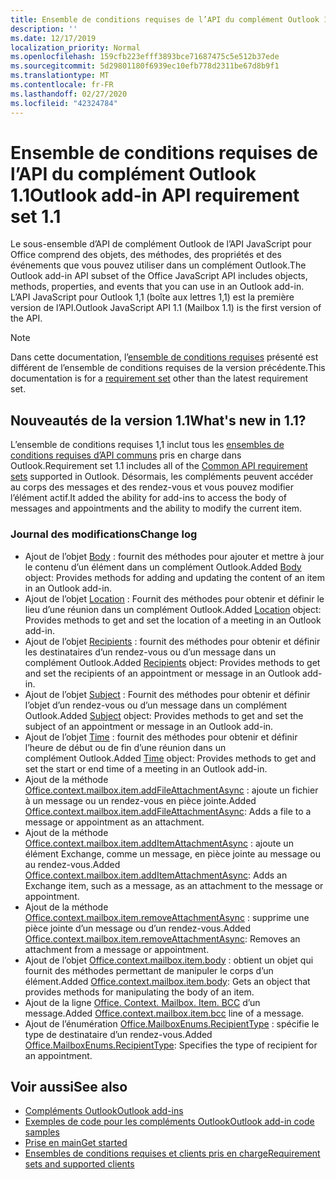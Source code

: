 ```yaml
---
title: Ensemble de conditions requises de l’API du complément Outlook 1.1
description: ''
ms.date: 12/17/2019
localization_priority: Normal
ms.openlocfilehash: 159cfb223efff3893bce71687475c5e512b37ede
ms.sourcegitcommit: 5d29801180f6939ec10efb778d2311be67d8b9f1
ms.translationtype: MT
ms.contentlocale: fr-FR
ms.lasthandoff: 02/27/2020
ms.locfileid: "42324784"
---
```

# <a name="outlook-add-in-api-requirement-set-11"></a><span data-ttu-id="8dbbf-102">Ensemble de conditions requises de l’API du complément Outlook 1.1</span><span class="sxs-lookup"><span data-stu-id="8dbbf-102">Outlook add-in API requirement set 1.1</span></span>

<span data-ttu-id="8dbbf-103">Le sous-ensemble d’API de complément Outlook de l’API JavaScript pour Office comprend des objets, des méthodes, des propriétés et des événements que vous pouvez utiliser dans un complément Outlook.</span><span class="sxs-lookup"><span data-stu-id="8dbbf-103">The Outlook add-in API subset of the Office JavaScript API includes objects, methods, properties, and events that you can use in an Outlook add-in.</span></span> <span data-ttu-id="8dbbf-104">L’API JavaScript pour Outlook 1,1 (boîte aux lettres 1,1) est la première version de l’API.</span><span class="sxs-lookup"><span data-stu-id="8dbbf-104">Outlook JavaScript API 1.1 (Mailbox 1.1) is the first version of the API.</span></span>

> [!NOTE]
> <span data-ttu-id="8dbbf-105">Dans cette documentation, l’[ensemble de conditions requises](../../requirement-sets/outlook-api-requirement-sets.md) présenté est différent de l’ensemble de conditions requises de la version précédente.</span><span class="sxs-lookup"><span data-stu-id="8dbbf-105">This documentation is for a [requirement set](../../requirement-sets/outlook-api-requirement-sets.md) other than the latest requirement set.</span></span>

## <a name="whats-new-in-11"></a><span data-ttu-id="8dbbf-106">Nouveautés de la version 1.1</span><span class="sxs-lookup"><span data-stu-id="8dbbf-106">What's new in 1.1?</span></span>

<span data-ttu-id="8dbbf-107">L’ensemble de conditions requises 1,1 inclut tous les [ensembles de conditions requises d’API communs](../../requirement-sets/office-add-in-requirement-sets.md) pris en charge dans Outlook.</span><span class="sxs-lookup"><span data-stu-id="8dbbf-107">Requirement set 1.1 includes all of the [Common API requirement sets](../../requirement-sets/office-add-in-requirement-sets.md) supported in Outlook.</span></span> <span data-ttu-id="8dbbf-108">Désormais, les compléments peuvent accéder au corps des messages et des rendez-vous et vous pouvez modifier l’élément actif.</span><span class="sxs-lookup"><span data-stu-id="8dbbf-108">It added the ability for add-ins to access the body of messages and appointments and the ability to modify the current item.</span></span>

### <a name="change-log"></a><span data-ttu-id="8dbbf-109">Journal des modifications</span><span class="sxs-lookup"><span data-stu-id="8dbbf-109">Change log</span></span>

- <span data-ttu-id="8dbbf-110">Ajout de l’objet [Body](/javascript/api/outlook/office.body?view=outlook-js-1.1) : fournit des méthodes pour ajouter et mettre à jour le contenu d’un élément dans un complément Outlook.</span><span class="sxs-lookup"><span data-stu-id="8dbbf-110">Added [Body](/javascript/api/outlook/office.body?view=outlook-js-1.1) object: Provides methods for adding and updating the content of an item in an Outlook add-in.</span></span>
- <span data-ttu-id="8dbbf-111">Ajout de l’objet [Location](/javascript/api/outlook/office.location?view=outlook-js-1.1) : Fournit des méthodes pour obtenir et définir le lieu d’une réunion dans un complément Outlook.</span><span class="sxs-lookup"><span data-stu-id="8dbbf-111">Added [Location](/javascript/api/outlook/office.location?view=outlook-js-1.1) object: Provides methods to get and set the location of a meeting in an Outlook add-in.</span></span>
- <span data-ttu-id="8dbbf-112">Ajout de l’objet [Recipients](/javascript/api/outlook/office.recipients?view=outlook-js-1.1) : fournit des méthodes pour obtenir et définir les destinataires d’un rendez-vous ou d’un message dans un complément Outlook.</span><span class="sxs-lookup"><span data-stu-id="8dbbf-112">Added [Recipients](/javascript/api/outlook/office.recipients?view=outlook-js-1.1) object: Provides methods to get and set the recipients of an appointment or message in an Outlook add-in.</span></span>
- <span data-ttu-id="8dbbf-113">Ajout de l’objet [Subject](/javascript/api/outlook/office.subject?view=outlook-js-1.1) : Fournit des méthodes pour obtenir et définir l’objet d’un rendez-vous ou d’un message dans un complément Outlook.</span><span class="sxs-lookup"><span data-stu-id="8dbbf-113">Added [Subject](/javascript/api/outlook/office.subject?view=outlook-js-1.1) object: Provides methods to get and set the subject of an appointment or message in an Outlook add-in.</span></span>
- <span data-ttu-id="8dbbf-114">Ajout de l’objet [Time](/javascript/api/outlook/office.time?view=outlook-js-1.1) : fournit des méthodes pour obtenir et définir l’heure de début ou de fin d’une réunion dans un complément Outlook.</span><span class="sxs-lookup"><span data-stu-id="8dbbf-114">Added [Time](/javascript/api/outlook/office.time?view=outlook-js-1.1) object: Provides methods to get and set the start or end time of a meeting in an Outlook add-in.</span></span>
- <span data-ttu-id="8dbbf-115">Ajout de la méthode [Office.context.mailbox.item.addFileAttachmentAsync](office.context.mailbox.item.md#methods) : ajoute un fichier à un message ou un rendez-vous en pièce jointe.</span><span class="sxs-lookup"><span data-stu-id="8dbbf-115">Added [Office.context.mailbox.item.addFileAttachmentAsync](office.context.mailbox.item.md#methods): Adds a file to a message or appointment as an attachment.</span></span>
- <span data-ttu-id="8dbbf-116">Ajout de la méthode [Office.context.mailbox.item.addItemAttachmentAsync](office.context.mailbox.item.md#methods) : ajoute un élément Exchange, comme un message, en pièce jointe au message ou au rendez-vous.</span><span class="sxs-lookup"><span data-stu-id="8dbbf-116">Added [Office.context.mailbox.item.addItemAttachmentAsync](office.context.mailbox.item.md#methods): Adds an Exchange item, such as a message, as an attachment to the message or appointment.</span></span>
- <span data-ttu-id="8dbbf-117">Ajout de la méthode [Office.context.mailbox.item.removeAttachmentAsync](office.context.mailbox.item.md#methods) : supprime une pièce jointe d’un message ou d’un rendez-vous.</span><span class="sxs-lookup"><span data-stu-id="8dbbf-117">Added [Office.context.mailbox.item.removeAttachmentAsync](office.context.mailbox.item.md#methods): Removes an attachment from a message or appointment.</span></span>
- <span data-ttu-id="8dbbf-118">Ajout de l’objet [Office.context.mailbox.item.body](office.context.mailbox.item.md#properties) : obtient un objet qui fournit des méthodes permettant de manipuler le corps d’un élément.</span><span class="sxs-lookup"><span data-stu-id="8dbbf-118">Added [Office.context.mailbox.item.body](office.context.mailbox.item.md#properties): Gets an object that provides methods for manipulating the body of an item.</span></span>
- <span data-ttu-id="8dbbf-119">Ajout de la ligne [Office. Context. Mailbox. Item. BCC](office.context.mailbox.item.md#properties) d’un message.</span><span class="sxs-lookup"><span data-stu-id="8dbbf-119">Added [Office.context.mailbox.item.bcc](office.context.mailbox.item.md#properties) line of a message.</span></span>
- <span data-ttu-id="8dbbf-120">Ajout de l’énumération [Office.MailboxEnums.RecipientType](/javascript/api/outlook/office.mailboxenums.recipienttype?view=outlook-js-1.1) : spécifie le type de destinataire d’un rendez-vous.</span><span class="sxs-lookup"><span data-stu-id="8dbbf-120">Added [Office.MailboxEnums.RecipientType](/javascript/api/outlook/office.mailboxenums.recipienttype?view=outlook-js-1.1): Specifies the type of recipient for an appointment.</span></span>

## <a name="see-also"></a><span data-ttu-id="8dbbf-121">Voir aussi</span><span class="sxs-lookup"><span data-stu-id="8dbbf-121">See also</span></span>

- [<span data-ttu-id="8dbbf-122">Compléments Outlook</span><span class="sxs-lookup"><span data-stu-id="8dbbf-122">Outlook add-ins</span></span>](../../../outlook/outlook-add-ins-overview.md)
- [<span data-ttu-id="8dbbf-123">Exemples de code pour les compléments Outlook</span><span class="sxs-lookup"><span data-stu-id="8dbbf-123">Outlook add-in code samples</span></span>](https://developer.microsoft.com/outlook/gallery/?filterBy=Outlook,Samples,Add-ins)
- [<span data-ttu-id="8dbbf-124">Prise en main</span><span class="sxs-lookup"><span data-stu-id="8dbbf-124">Get started</span></span>](../../../quickstarts/outlook-quickstart.md)
- [<span data-ttu-id="8dbbf-125">Ensembles de conditions requises et clients pris en charge</span><span class="sxs-lookup"><span data-stu-id="8dbbf-125">Requirement sets and supported clients</span></span>](../../requirement-sets/outlook-api-requirement-sets.md)
